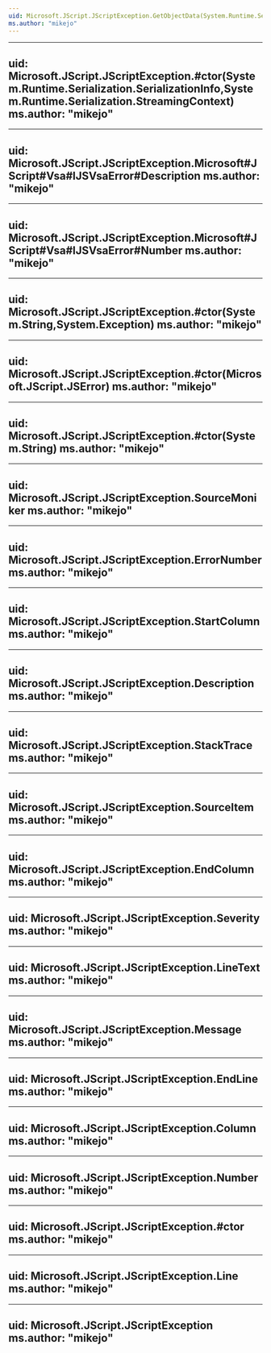 ```yaml
---
uid: Microsoft.JScript.JScriptException.GetObjectData(System.Runtime.Serialization.SerializationInfo,System.Runtime.Serialization.StreamingContext)
ms.author: "mikejo"
---
```


---
uid: Microsoft.JScript.JScriptException.#ctor(System.Runtime.Serialization.SerializationInfo,System.Runtime.Serialization.StreamingContext)
ms.author: "mikejo"
---

---
uid: Microsoft.JScript.JScriptException.Microsoft#JScript#Vsa#IJSVsaError#Description
ms.author: "mikejo"
---

---
uid: Microsoft.JScript.JScriptException.Microsoft#JScript#Vsa#IJSVsaError#Number
ms.author: "mikejo"
---

---
uid: Microsoft.JScript.JScriptException.#ctor(System.String,System.Exception)
ms.author: "mikejo"
---

---
uid: Microsoft.JScript.JScriptException.#ctor(Microsoft.JScript.JSError)
ms.author: "mikejo"
---

---
uid: Microsoft.JScript.JScriptException.#ctor(System.String)
ms.author: "mikejo"
---

---
uid: Microsoft.JScript.JScriptException.SourceMoniker
ms.author: "mikejo"
---

---
uid: Microsoft.JScript.JScriptException.ErrorNumber
ms.author: "mikejo"
---

---
uid: Microsoft.JScript.JScriptException.StartColumn
ms.author: "mikejo"
---

---
uid: Microsoft.JScript.JScriptException.Description
ms.author: "mikejo"
---

---
uid: Microsoft.JScript.JScriptException.StackTrace
ms.author: "mikejo"
---

---
uid: Microsoft.JScript.JScriptException.SourceItem
ms.author: "mikejo"
---

---
uid: Microsoft.JScript.JScriptException.EndColumn
ms.author: "mikejo"
---

---
uid: Microsoft.JScript.JScriptException.Severity
ms.author: "mikejo"
---

---
uid: Microsoft.JScript.JScriptException.LineText
ms.author: "mikejo"
---

---
uid: Microsoft.JScript.JScriptException.Message
ms.author: "mikejo"
---

---
uid: Microsoft.JScript.JScriptException.EndLine
ms.author: "mikejo"
---

---
uid: Microsoft.JScript.JScriptException.Column
ms.author: "mikejo"
---

---
uid: Microsoft.JScript.JScriptException.Number
ms.author: "mikejo"
---

---
uid: Microsoft.JScript.JScriptException.#ctor
ms.author: "mikejo"
---

---
uid: Microsoft.JScript.JScriptException.Line
ms.author: "mikejo"
---

---
uid: Microsoft.JScript.JScriptException
ms.author: "mikejo"
---

